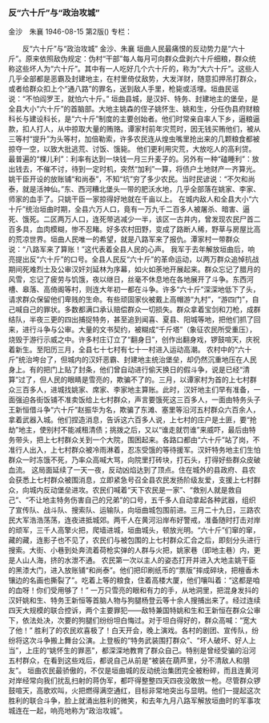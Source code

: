 ### 反“六十斤”与“政治攻城”
金沙　朱襄
1946-08-15
第2版()
专栏：

　　反“六十斤”与“政治攻城”
    金沙、朱襄
    垣曲人民最痛恨的反动势力是“六十斤”。原来依照敌伪规定：伪村“干部”每人每月可向群众盘剥六十斤细粮，群众统称这些坏人为“六十斤”。其中有一人吃好几个六十斤的，称为“大六十斤”。这些人几乎全部都是恶霸及封建地主，在村里倚仗敌势，大发洋财，随意扣押吊打群众，或者给群众扣上个“通八路”的罪名，送到敌人手里，枪毙或活埋。垣曲民谣说：“不怕阎罗王，就怕六十斤。”
    垣曲县城，是汉奸、特务、封建地主的堡垒，是全县大小“六十斤”的首脑部。大地主姚森的侄子姚怀生、姚和生，分任伪县府财粮科长与建设科长，是“六十斤”制度的主要创始者。他们时常亲自率人下乡，逼粮逼款，扣人打人，从中掠取大量的贿赂。谭家村前年灾荒时，因无钱买贿他们，被从三等村“提升”为头等村，加倍勒索，许多农民连从煌虫嘴里抢出来的几颗粮食都被掠夺一空，以致大批逃荒、讨饭、饿毙。
    他们更利用灾荒，大放吃人的高利贷。最普遍的“棵儿利”：利率有达到一块钱一月三升麦子的。另外有一种“磕睡利”：放出钱去，不催不讨，待到一定时机，突然“加利”一算，将债户土地财产一齐算光。姚干臣开设的放账铺“和尚泰”，不知“坑”穷了多少农民。当时民谚说：“不欠和尚泰，就是活神仙。”东、西河糟北堡头一带的肥沃水地，几乎全部落在姚家、李家、师家的血手了。只姚干臣一家掠得好地就在千亩以上。
    在城内敌人和全县大小“六十斤”统治垣曲时期，全县六万人口，竟有一万九千二百多人被屠杀、暗害、逼死、饿死。二区两万人口，连死带逃减少一半，该区一古井内，曾发现农民尸首二百多具，血肉模糊，惨不忍睹。好多农村田野，变成了路断人稀，野草与房屋比高的荒凉世界。垣曲人民唯一的希望，就是八路军来了报仇。潭家村一带群众说：“八路军来了算账！”这代表着全县人民的心声。
    我军于去年解放垣曲后，响亮提出反“六十斤”的口号。全县人民反“六十斤”的革命运动，以两万群众追悼抗战期间死难烈士及公审汉奸刘延林为序幕，如火如荼地开展起来。群众忘记了腊月的风雪，忘记了疲劳与饥饿，夜以继日，丝毫不休息地在各地展开了斗争。东西河槽、皋落、高倚阁等村，则连大年初一都在斗争。许多“六十斤”深深地低下了头，请求群众保留他们卑贱的生命。有些顽固家伙被戴上高帽游“九村”，“游四门”，自己喊自己的罪状。多数都满口承认赔偿群众一切损失。群众拿着宝剑和刀枪，成群结队，半夜三更的四出捕捉特务，甚至追到闻喜、夏县、阳城等地，把他们抓了回来，进行斗争与公审。大量的文书契约，被糊成“千斤塔”（象征农民所受重压），烧毁于游行示威之中。许多村庄订立了“翻身日”，创作出翻身戏，锣鼓喧天，庆祝着新生。至阳历三月，全县七十七村有七十一村进入运动高潮。
    农村中的“六十斤”统治垮台了，但城内的汉奸恶霸、封建地主统治堡垒，却仍然沉重地压在人民身上。有的把门上贴了封条，他们曾自动进行偷天换日的假斗争，说是已经“清算”过了，但人民的眼睛是雪亮的，欺骗不了的。三月，以谭家村为首的上七村群众三百多人，进城找姚家、席家、李家地主算账。此时，汉奸地主们早有准备，一面强迫各街饭铺不准卖饭给上七村群众，声言要饿死这三百多人，一面由特务头子王新恒借斗争“六十斤”赵振华为名，欺骗了东滩、塞里等沿河五村群众六百余人，拿着武器入城。他们捏造消息，告诉这六百多人说，上七村的庄户是土匪，要“抢劫”地主，使别村不能减租清债；挑拨之后，又以“谁走就罚谁”来威吓，最后由特务带头，把上七村群众关到一个大院，围困起来。各路口都由“六十斤”站了岗，不准行人出入，上七村群众被冷雨淋着，忍冻受饿的等待援军。汉奸特务地主们生怕群众一时冻饿不死，乃率众高喊大骂，向院里打砖块，打石头，打得好些群众皮破血流。
    这局面延续了一天一夜，反动凶焰达到了顶点。住在城外的县政府、县农会获悉上七村群众被围消息，立即紧急号召全县农民发扬阶级友爱，支援上七村群众，向城内反动堡垒进攻。农民们喊着“天下农民是一家”、“救别人就是救自己”、“不让地主特务伤害自己的兄弟”的口号，五千多人自动拿起各种武器，组织了宣传队、战斗队、搜索队、运输队，向垣曲城包围前进。三月二十九日，三路农民大军浩浩荡荡，连夜进抵城郊。两千人在黄河沿岸布好警戒，准备随时打击对岸的顽军，三千人高擎火把，爬墙进城，垣曲城头，顿放光明。“六十斤”们窜的窜，藏的藏，连影子也不见了，农民们与被包围的上七村群众汇合之后，即刻分头进行搜索。大街、小巷到处奔流着荷枪实弹的人群与火把，姚家巷（即地主巷）内，更是人山人海，挤的水泄不通。
    农民第一次以主人的姿态打开并进入大地主姚干臣的黑漆大门，进入放账铺“和尚泰”。他们把印刷纸币的“票版”摔成碎块，把檀香木镶边的名画也撕裂了”。吃着上等的粮食，住着高楼大厦，他们嚷叫着：“这都是咱的血呀！你们受用够了！”
    一万只雪亮的眼和有力的手，从地洞里，把混身发抖的汉奸姚和生、特务王新恒等首脑人物与狗腿杨登云等十余人搜捕出来了。经过连续四天大规模的联合控诉，两个主要罪犯——敌特兼国特姚和生和王新恒在群众公审下，依法处决，次要的狗腿们纷纷坦白悔过。对于坦白得好的，群众高喊：“宽大了他！”
    胜利了的农民欢喜极了！白天开会，晚上演戏。各村的剧团、宣传队，纷纷将这次斗争搬上舞台公演。上登板的“特务武装围打群众”、“坏人破坏、好人上当”，上庄的“姚怀生的罪恶”，都深深地教育了群众自己。特别是曾经受骗的沿河五村群众，在看到这些戏后，都说自己从前是“被装在葫芦里，分不清敌人和朋友”。
    垣曲农民最骄傲的，不仅是垣曲城的反动统治集团完全被粉碎，而且连黄河对岸经常向我们扰乱扫射的蒋伪军，都吓得整整四天四夜没敢放一枪。尽管群众锣鼓喧天，高歌欢叫，火把燃得满空通红，目标非常地突出与显明。他们一提起这次胜利的联合斗争，脸上就涌出胜利的微笑，和去年九月八路军解放垣曲时的军事攻城连在一起，响亮地称为“政治攻城”。
